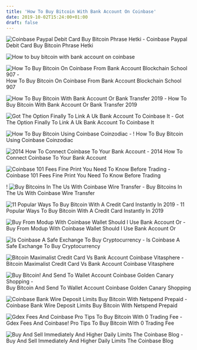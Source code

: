 ```yaml
---
title: 'How To Buy Bitcoin With Bank Account On Coinbase'
date: 2019-10-02T15:24:00+01:00
draft: false
---
```


![Coinbase Paypal Debit Card Buy Bitcoin Phrase Hetki - ](https://www.deepwebsiteslinks.com/wp-content/uploads/2017/05/17-1.png "Coinbase Paypal Debit Card Buy Bitcoin Phrase Hetki | How to buy bitcoin with bank account on coinbase") Coinbase Paypal Debit Card Buy Bitcoin Phrase Hetki

![How to buy bitcoin with bank account on coinbase](https://www.investopedia.com/thmb/Hn41hHGTz64aviSGm3ii_o2i2iQ=/1104x0/filters:no_upscale():max_bytes(150000):strip_icc()/coinbase_wallet-5bfc47b546e0fb0083c6e07f.png "How to buy bitcoin with bank account on coinbase") 

![How To Buy Bitcoin On Coinbase From Bank Account Blockchain School 907 - ](https://i.ytimg.com/vi/gKszDtDmiLE/maxresdefault.jpg "How To Buy Bitcoin On Coinbase From Bank Account Blockchain School 907 | How to buy bitcoin wi!   th bank account on coinbase") How To Buy Bitcoin On Coinbase From Bank Account Blockchain School 907

![How To Buy Bitcoin With Bank Account Or Bank Transfer 2019 - ](https://themoneymongers.com/wp-content/uploads/2019/02/Coinbase-buy-Bitcoin.png "How To Buy Bitcoin With Bank Account Or Bank Transfer 2019 | How to buy bitcoin with bank account on coinbase") How To Buy Bitcoin With Bank Account Or Bank Transfer 2019

![Got The Option Finally To Link A Uk Bank Account To Coinbase It - ](https://i.redd.it/3b5mfpkl71j11.png "Got The Option Finally To Link A Uk Bank Account To Coinbase It | How to buy bitcoin with bank account on coinbase") Got The Option Finally To Link A Uk Bank Account To Coinbase It

![How To Buy Bitcoin Using Coinbase Coinzodiac - !   ](https://coinzodiac.com/wp-content/uploads/2018/02/bitcoin-coinbase-780x405.png "How To Buy Bitcoin Using Coinbase Coinzodiac | How to buy bitcoin with bank account on coinbase") How To Buy Bitcoin Using Coinbase Coinzodiac

![2014 How To Connect Coinbase To Your Bank Account - ](https://i.ytimg.com/vi/9mYvqlhzF0A/maxresdefault.jpg "2014 How To Connect Coinbase To Your Bank Account | How to buy bitcoin with bank account on coinbase") 2014 How To Connect Coinbase To Your Bank Account

![Coinbase 101 Fees Fine Print You Need To Know Before Trading - ](https://img.gadgethacks.com/img/85/93/63649284669279/0/coinbase-101-fees-fine-print-you-need-know-before-trading-bitcoins-other-cryptocurrencies.w1456.jpg "Coinbase 101 Fees Fine Print You Need To Know Before Trading | How to buy bitcoin with bank account on coinbase") Coinbase 101 Fees Fine Print You Need To Know Before Trading

! ![Buy Bitcoins In The Us With Coinbase Wire Transfer - ](https://99bitcoins.com/wp-content/uploads/2014/01/buy-Bitcoins.jpg "Buy Bitcoins In The Us With Coinbase Wire Transfer | How to buy bitcoin with bank account on coinbase") Buy Bitcoins In The Us With Coinbase Wire Transfer

![11 Popular Ways To Buy Bitcoin With A Credit Card Instantly In 2019 - ](https://99bitcoins.com/wp-content/uploads/2016/06/Screen-Shot-2016-06-22-at-11.30.07-PM.png "11 Popular Ways To Buy Bitcoin With A Credit Card Instantly In 2019 | How to buy bitcoin with bank account on coinbase") 11 Popular Ways To Buy Bitcoin With A Credit Card Instantly In 2019

![Buy From Modup With Coinbase Wallet Should I Use Bank Account Or - ](https://biologyboost.com/wp-content/uploads/2017/03/Screen-Shot-2017-03-13-at-7.09.33-PM.png "Buy From Modup With Coinbase Wallet Should I Use Bank Account O!   r | How to buy bitcoin with bank account on coinbase") Buy From Modup With Coinbase Wallet Should I Use Bank Account Or

![Is Coinbase A Safe Exchange To Buy Cryptocurrency - ](https://coincentral.com/wp-content/uploads/2017/08/6.png "Is Coinbase A Safe Exchange To Buy Cryptocurrency | How to buy bitcoin with bank account on coinbase") Is Coinbase A Safe Exchange To Buy Cryptocurrency

![Bitcoin Maximalist Credit Card Vs Bank Account Coinbase Vitasphere - ](https://pbs.twimg.com/media/D32-nr9XkAEo8OL.jpg "Bitcoin Maximalist Credit Card Vs Bank Account Coinbase Vitasphere | How to buy bitcoin with bank account on coinbase") Bitcoin Maximalist Credit Card Vs Bank Account Coinbase Vitasphere

![Buy Bitcoin!    And Send To Wallet Account Coinbase Golden Canary Shopping - ](http://webproducer.at/img/5a44ede23c812d1469a742a3d552246d.jpg "Buy Bitcoin And Send To Wallet Account Coinbase Golden Canary Shopping | How to buy bitcoin with bank account on coinbase") Buy Bitcoin And Send To Wallet Account Coinbase Golden Canary Shopping

![Coinbase Bank Wire Deposit Limits Buy Bitcoin With Netspend Prepaid - ](https://i.ytimg.com/vi/MlUOU0di-Qg/maxresdefault.jpg "Coinbase Bank Wire Deposit Limits Buy Bitcoin With Netspend Prepaid | How to buy bitcoin with bank account on coinbase") Coinbase Bank Wire Deposit Limits Buy Bitcoin With Netspend Prepaid

![Gdex Fees And Coinbase Pro Tips To Buy Bitcoin With 0 Trading Fee - ](https://i2.wp.com/www.mrvyasidea.com/wp-content/uploads/2019/05/CoinBase-Wallet.png?resize=750%2C391&ssl=1 "Gdex Fees And Coinbase Pro Tips To Buy Bitcoin With 0 Trading Fee | How t!   o buy bitcoin with bank account on coinbase") Gdex Fees And Coinbase! Pro Tips To Buy Bitcoin With 0 Trading Fee

![Buy And Sell Immediately And Higher Daily Limits The Coinbase Blog - ](https://miro.medium.com/max/1400/1*K8pGZygOgO9o3Q81drnk9Q.gif "Buy And Sell Immediately And Higher Daily Limits The Coinbase Blog | How to buy bitcoin with bank account on coinbase") Buy And Sell Immediately And Higher Daily Limits The Coinbase Blog